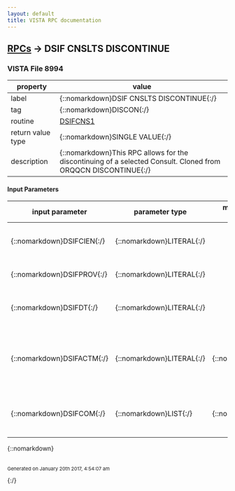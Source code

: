```yaml
---
layout: default
title: VISTA RPC documentation
---
```




## [RPCs](TableOfContent.md) &#8594; DSIF CNSLTS DISCONTINUE 



### VISTA File 8994 


 property | value 
--- | --- 
 label | {::nomarkdown}DSIF CNSLTS DISCONTINUE{:/}
 tag | {::nomarkdown}DISCON{:/}
 routine | [DSIFCNS1](http://code.osehra.org/dox/Routine_DSIFCNS1_source.html)
 return value type | {::nomarkdown}SINGLE VALUE{:/}
 description | {::nomarkdown}This RPC allows for the discontinuing of a selected Consult. Cloned from ORQQCN DISCONTINUE{:/}

#### Input Parameters

| input parameter | parameter type | maximum data length | required | description | 
| --- | --- | --- | --- | --- | 
| {::nomarkdown}DSIFCIEN{:/} | {::nomarkdown}LITERAL{:/} |  | {::nomarkdown}true{:/} | {::nomarkdown}This is the Consult IEN that needs to be discontinued.{:/} | 
| {::nomarkdown}DSIFPROV{:/} | {::nomarkdown}LITERAL{:/} |  | {::nomarkdown}true{:/} | {::nomarkdown}Provider who Discontinued or Denied consult.{:/} | 
| {::nomarkdown}DSIFDT{:/} | {::nomarkdown}LITERAL{:/} |  | {::nomarkdown}true{:/} | {::nomarkdown}This is the date the consult was discontinued or denied.{:/} | 
| {::nomarkdown}DSIFACTM{:/} | {::nomarkdown}LITERAL{:/} | {::nomarkdown}2{:/} | {::nomarkdown}true{:/} | {::nomarkdown}Flag used to determine if Consult was DISCONTINUED or DENIED. 'DC' - Discontinued'DY' - Denied{:/} | 
| {::nomarkdown}DSIFCOM{:/} | {::nomarkdown}LIST{:/} | {::nomarkdown}80{:/} |  | {::nomarkdown}The array of comments associated with the discontinue/deny for the consult.{:/} | 

{::nomarkdown} <br/><br/><p style="font-size: 11px">Generated on January 20th 2017, 4:54:07 am</p>{:/}